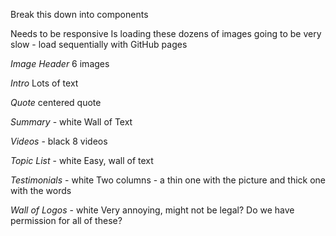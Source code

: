 Break this down into components 

Needs to be responsive 
Is loading these dozens of images going to be very slow - load sequentially with
GitHub pages


*Image Header*
6 images 

*Intro*
Lots of text

*Quote*
centered quote

*Summary* - white 
Wall of Text

*Videos* - black
8 videos

*Topic List* - white 
Easy, wall of text

*Testimonials* - white 
Two columns - a thin one with the picture and thick one with the words 

*Wall of Logos* - white 
Very annoying, might not be legal? Do we have permission for all of these? 
